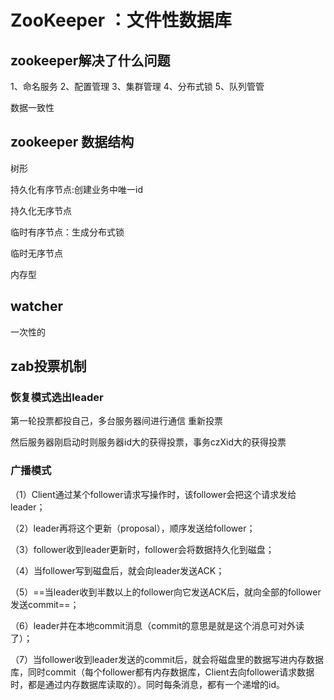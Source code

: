 # ZooKeeper ：文件性数据库

## zookeeper解决了什么问题

1、命名服务
2、配置管理
3、集群管理
4、分布式锁
5、队列管管

数据一致性

## zookeeper 数据结构

树形

持久化有序节点:创建业务中唯一id

持久化无序节点

临时有序节点：生成分布式锁

临时无序节点

内存型



## watcher

一次性的

 ## zab投票机制

### 恢复模式选出leader

第一轮投票都投自己，多台服务器间进行通信 重新投票

然后服务器刚启动时则服务器id大的获得投票，事务czXid大的获得投票

### 广播模式

 （1）Client通过某个follower请求写操作时，该follower会把这个请求发给leader；

（2）leader再将这个更新（proposal），顺序发送给follower；

（3）follower收到leader更新时，follower会将数据持久化到磁盘；

（4）当follower写到磁盘后，就会向leader发送ACK；

（5）==当leader收到半数以上的follower向它发送ACK后，就向全部的follower发送commit==；

（6）leader并在本地commit消息（commit的意思是就是这个消息可对外读了）；

（7）当follower收到leader发送的commit后，就会将磁盘里的数据写进内存数据库，同时commit（每个follower都有内存数据库，Client去向follower请求数据时，都是通过内存数据库读取的）。同时每条消息，都有一个递增的id。

